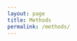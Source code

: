 ```yaml
---
layout: page
title: Methods
permalink: /methods/
---
```


<script>

var yPosition, screenHeight, saturationRatio, saturationValue, 
		cssValue, brightnessValue, hueValue, xPosition, screenWidth, brightnessRatio;
		
		brightnessValue = 50;

var characters = {
	count: 0,
	appear: function(menu) {
		// select a geometric char from array
		// var menu = ['•','◊','∆'];

		// select random integer from 0-2
		var dart = Math.random();
		dart = Math.floor(dart * menu.length );
		var character = menu[dart];

		var idName = 'char-' + this.count++;
		// insert at the beginning of the body element
		$('body').prepend('<span class="character" id="' + idName+ '">'  + character + '</span>');
		// style it with css?
	},

	disappear: function() {
		$('.character').hide();
	},
	move: function(destX, destY, count) {
		var whichChar = Math.floor(Math.random()*characters.count);
		alert(characters.count);
		$('.character').animate(
			{ top: destY, left: destX },
		  	3000
		);
	},

	newColor: function() {
		newColor = Math.random() * 360;
				// embed saturation value in css rule
				cssValue = 'hsl('+hueValue+',' +saturationValue+'%,' + (brightnessValue)%100 +'%)';
				// change the css value to color w new saturation.
				$('.character').css('color', cssValue);
	},

	newSize: function() {
		newSize = (Math.random() + 50) * 350 + '%';
			var ranSize = 50 + Math.random() * 350 + "%)";
			$('.character').css('font-size', cssValue);
	}

}
characters.appear(['•','◊','∆']);
$('body').click( function(event) {
	characters.move(event.pageX, event.pageY)
	characters.newColor();
	characters.newSize();
})



</script>

<style>
.character {
	position: absolute;
	font-size: 60px;
	z-index: 2;
}
</style>
